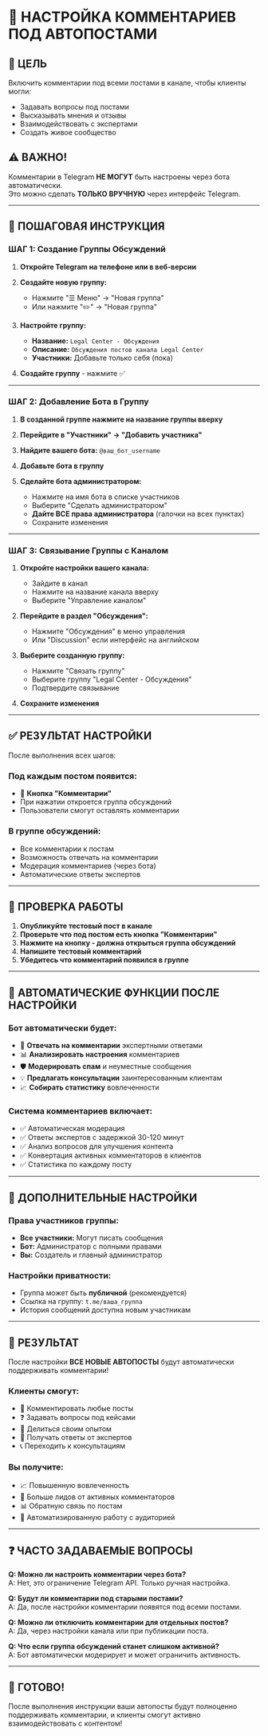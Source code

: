 # 💬 НАСТРОЙКА КОММЕНТАРИЕВ ПОД АВТОПОСТАМИ

## 🎯 **ЦЕЛЬ**

Включить комментарии под всеми постами в канале, чтобы клиенты могли:

- Задавать вопросы под постами
- Высказывать мнения и отзывы
- Взаимодействовать с экспертами
- Создать живое сообщество

## ⚠️ **ВАЖНО!**

Комментарии в Telegram **НЕ МОГУТ** быть настроены через бота автоматически.  
Это можно сделать **ТОЛЬКО ВРУЧНУЮ** через интерфейс Telegram.

---

## 🔧 **ПОШАГОВАЯ ИНСТРУКЦИЯ**

### **ШАГ 1: Создание Группы Обсуждений**

1. **Откройте Telegram на телефоне или в веб-версии**
2. **Создайте новую группу:**

   - Нажмите "☰ Меню" → "Новая группа"
   - Или нажмите "✏️" → "Новая группа"

3. **Настройте группу:**

   - **Название:** `Legal Center - Обсуждения`
   - **Описание:** `Обсуждения постов канала Legal Center`
   - **Участники:** Добавьте только себя (пока)

4. **Создайте группу** - нажмите ✅

---

### **ШАГ 2: Добавление Бота в Группу**

1. **В созданной группе нажмите на название группы вверху**
2. **Перейдите в "Участники" → "Добавить участника"**
3. **Найдите вашего бота:** `@ваш_бот_username`
4. **Добавьте бота в группу**

5. **Сделайте бота администратором:**
   - Нажмите на имя бота в списке участников
   - Выберите "Сделать администратором"
   - **Дайте ВСЕ права администратора** (галочки на всех пунктах)
   - Сохраните изменения

---

### **ШАГ 3: Связывание Группы с Каналом**

1. **Откройте настройки вашего канала:**

   - Зайдите в канал
   - Нажмите на название канала вверху
   - Выберите "Управление каналом"

2. **Перейдите в раздел "Обсуждения":**

   - Нажмите "Обсуждения" в меню управления
   - Или "Discussion" если интерфейс на английском

3. **Выберите созданную группу:**

   - Нажмите "Связать группу"
   - Выберите группу "Legal Center - Обсуждения"
   - Подтвердите связывание

4. **Сохраните изменения**

---

## ✅ **РЕЗУЛЬТАТ НАСТРОЙКИ**

После выполнения всех шагов:

### **Под каждым постом появится:**

- 💬 **Кнопка "Комментарии"**
- При нажатии откроется группа обсуждений
- Пользователи смогут оставлять комментарии

### **В группе обсуждений:**

- Все комментарии к постам
- Возможность отвечать на комментарии
- Модерация комментариев (через бота)
- Автоматические ответы экспертов

---

## 🔄 **ПРОВЕРКА РАБОТЫ**

1. **Опубликуйте тестовый пост в канале**
2. **Проверьте что под постом есть кнопка "Комментарии"**
3. **Нажмите на кнопку - должна открыться группа обсуждений**
4. **Напишите тестовый комментарий**
5. **Убедитесь что комментарий появился в группе**

---

## 🎯 **АВТОМАТИЧЕСКИЕ ФУНКЦИИ ПОСЛЕ НАСТРОЙКИ**

### **Бот автоматически будет:**

- 🤖 **Отвечать на комментарии** экспертными ответами
- 📊 **Анализировать настроения** комментариев
- 🛡️ **Модерировать спам** и неуместные сообщения
- 💡 **Предлагать консультации** заинтересованным клиентам
- 📈 **Собирать статистику** вовлеченности

### **Система комментариев включает:**

- ✅ Автоматическая модерация
- ✅ Ответы экспертов с задержкой 30-120 минут
- ✅ Анализ вопросов для улучшения контента
- ✅ Конвертация активных комментаторов в клиентов
- ✅ Статистика по каждому посту

---

## 📱 **ДОПОЛНИТЕЛЬНЫЕ НАСТРОЙКИ**

### **Права участников группы:**

- **Все участники:** Могут писать сообщения
- **Бот:** Администратор с полными правами
- **Вы:** Создатель и главный администратор

### **Настройки приватности:**

- Группа может быть **публичной** (рекомендуется)
- Ссылка на группу: `t.me/ваша_группа`
- История сообщений доступна новым участникам

---

## 🚀 **РЕЗУЛЬТАТ**

После настройки **ВСЕ НОВЫЕ АВТОПОСТЫ** будут автоматически поддерживать комментарии!

### **Клиенты смогут:**

- 💬 Комментировать любые посты
- ❓ Задавать вопросы под кейсами
- 💭 Делиться своим опытом
- 🤝 Получать ответы от экспертов
- 📞 Переходить к консультациям

### **Вы получите:**

- 📈 Повышенную вовлеченность
- 🎯 Больше лидов от активных комментаторов
- 📊 Обратную связь по постам
- 🤖 Автоматизированную работу с аудиторией

---

## ❓ **ЧАСТО ЗАДАВАЕМЫЕ ВОПРОСЫ**

**Q: Можно ли настроить комментарии через бота?**  
A: Нет, это ограничение Telegram API. Только ручная настройка.

**Q: Будут ли комментарии под старыми постами?**  
A: Да, после настройки комментарии появятся под всеми постами.

**Q: Можно ли отключить комментарии для отдельных постов?**  
A: Да, через настройки канала или при публикации поста.

**Q: Что если группа обсуждений станет слишком активной?**  
A: Бот автоматически модерирует и может ограничить активность.

---

## 🎉 **ГОТОВО!**

После выполнения инструкции ваши автопосты будут полноценно поддерживать комментарии, и клиенты смогут активно взаимодействовать с контентом!

